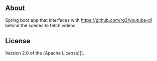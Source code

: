## About
Spring boot app that interfaces with https://github.com/rg3/youtube-dl behind the scenes to fetch videos

## License
Version 2.0 of the [Apache License][].